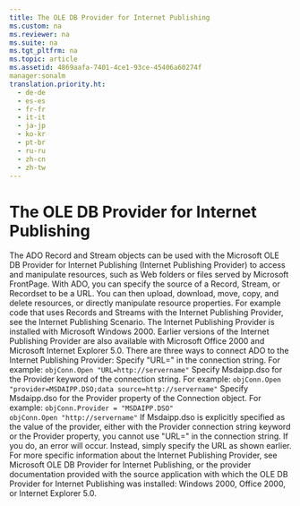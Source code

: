 ```yaml
---
title: The OLE DB Provider for Internet Publishing
ms.custom: na
ms.reviewer: na
ms.suite: na
ms.tgt_pltfrm: na
ms.topic: article
ms.assetid: 4869aafa-7401-4ce1-93ce-45406a60274f
manager:sonalm
translation.priority.ht: 
  - de-de
  - es-es
  - fr-fr
  - it-it
  - ja-jp
  - ko-kr
  - pt-br
  - ru-ru
  - zh-cn
  - zh-tw
---
```

# The OLE DB Provider for Internet Publishing
<?xml version="1.0" encoding="utf-8"?>
<developerReferenceWithoutSyntaxDocument xmlns="http://ddue.schemas.microsoft.com/authoring/2003/5" xmlns:xlink="http://www.w3.org/1999/xlink" xmlns:xsi="http://www.w3.org/2001/XMLSchema-instance" xsi:schemaLocation="http://ddue.schemas.microsoft.com/authoring/2003/5 http://dduestorage.blob.core.windows.net/ddueschema/developer.xsd">
  <introduction>
    <para>The ADO <legacyLink xlink:href="db83ed2c-a8e3-460c-8682-64667e4d5d01">Record</legacyLink> and <legacyLink xlink:href="0514531f-009d-4519-abc3-d727014a39f1">Stream</legacyLink> objects can be used with the Microsoft OLE DB Provider for Internet Publishing (Internet Publishing Provider) to access and manipulate resources, such as Web folders or files served by Microsoft FrontPage. With ADO, you can specify the source of a <legacyBold>Record</legacyBold>, <legacyBold>Stream</legacyBold>, or <legacyLink xlink:href="ede1415f-c3df-4cc5-a05b-2576b2b84b60">Recordset</legacyLink> to be a URL. You can then upload, download, move, copy, and delete resources, or directly manipulate resource properties.</para>
    <para>For example code that uses <legacyBold>Records</legacyBold> and <legacyBold>Streams</legacyBold> with the Internet Publishing Provider, see the <legacyLink xlink:href="2f551969-0fd9-41ee-b81d-100975a4bdc2">Internet Publishing Scenario</legacyLink>.</para>
    <para>The Internet Publishing Provider is installed with Microsoft Windows 2000. Earlier versions of the Internet Publishing Provider are also available with Microsoft Office 2000 and Microsoft Internet Explorer 5.0.</para>
    <para>There are three ways to connect ADO to the Internet Publishing Provider:  </para>
    <list class="bullet">
      <listItem>
        <para>Specify "URL=" in the connection string. For example: </para>
        <code>objConn.Open "URL=http://servername"</code>
      </listItem>
      <listItem>
        <para>Specify Msdaipp.dso for the <legacyItalic>Provider</legacyItalic> keyword of the connection string. For example: </para>
        <code>objConn.Open "provider=MSDAIPP.DSO;data source=http://servername"</code>
      </listItem>
      <listItem>
        <para>Specify Msdaipp.dso for the <legacyLink xlink:href="0ff70e72-0061-4ffc-90fb-e3ea23129bb2">Provider</legacyLink> property of the <legacyLink xlink:href="ef6b1824-5b12-43db-89d7-8f3d13896d4d">Connection</legacyLink> object. For example: </para>
        <code>objConn.Provider = "MSDAIPP.DSO"
objConn.Open "http://servername"</code>
      </listItem>
    </list>
    <alert class="note">
      <para>If Msdaipp.dso is explicitly specified as the value of the provider, either with the <legacyItalic>Provider</legacyItalic> connection string keyword or the <legacyBold>Provider</legacyBold> property, you cannot use "URL=" in the connection string. If you do, an error will occur. Instead, simply specify the URL as shown earlier.</para>
    </alert>
    <para>For more specific information about the Internet Publishing Provider, see <legacyLink xlink:href="66a208d9-b580-4655-a41e-1d36e5b5bfca">Microsoft OLE DB Provider for Internet Publishing</legacyLink>, or the provider documentation provided with the source application with which the OLE DB Provider for Internet Publishing was installed: Windows 2000, Office 2000, or Internet Explorer 5.0.</para>
  </introduction>
  <relatedTopics />
</developerReferenceWithoutSyntaxDocument>